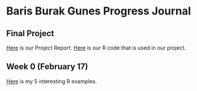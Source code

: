 # Baris Burak Gunes Progress Journal

## Final Project

[Here](/IE_360_Project_Report.html) is our Project Report. [Here](/Scripts.R) is our R code that is used in our project.

## Week 0 (February 17)

[Here](files/example_homework_0.html) is my 5 interesting R examples. 



